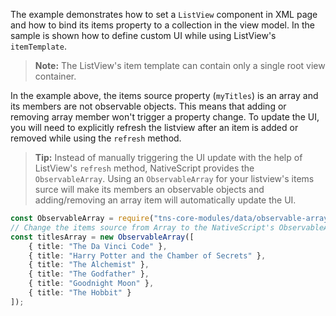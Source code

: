 The example demonstrates how to set a `ListView` component in XML page and how to bind its items property to a collection in the view model.
In the sample is shown how to define custom UI while using ListView's `itemTemplate`.

<snippet id='list-view-create-xml'/>
<snippet id='list-view-create-code'/>

> **Note:** The ListView's item template can contain only a single root view container.

In the example above, the items source property (`myTitles`) is an array and its members are not observable objects. This means that adding or removing array member won't trigger a property change. To update the UI, you will need to explicitly refresh the listview after an item is added or removed while using the `refresh` method.
<snippet id='list-view-refresh'/>

> **Tip:** Instead of manually triggering the UI update with the help of ListView's `refresh` method, NativeScript provides the `ObservableArray`. Using an `ObservableArray` for your listview's items surce will make its members an observable objects and adding/removing an array item will automatically update the UI.
```TypeScript
const ObservableArray = require("tns-core-modules/data/observable-array").ObservableArray;
// Change the items source from Array to the NativeScript's ObservableArray
const titlesArray = new ObservableArray([
    { title: "The Da Vinci Code" },
    { title: "Harry Potter and the Chamber of Secrets" },
    { title: "The Alchemist" },
    { title: "The Godfather" },
    { title: "Goodnight Moon" },
    { title: "The Hobbit" }
]);
```

